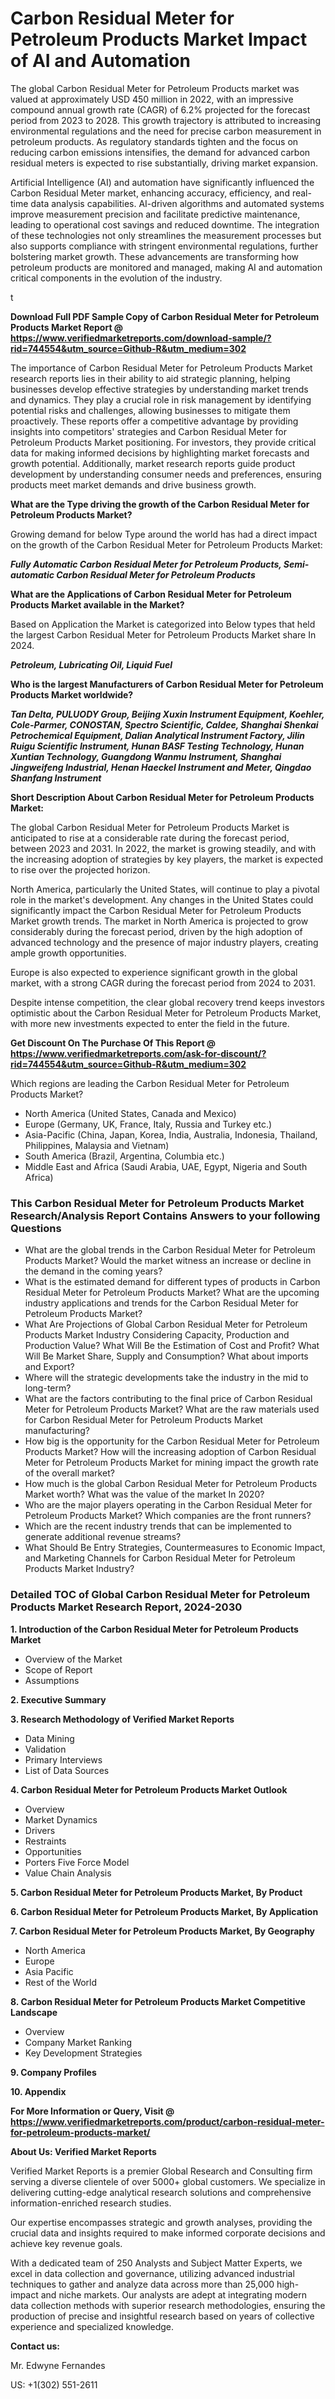 <meta name="title" content="Global Carbon Residual Meter for Petroleum Products Market Impact of AI and Automation"><meta name="description" content="The global Carbon Residual Meter for Petroleum Products market was valued at approximately USD 450 million in 2022, with an impressive compound annual growth rate (CAG"><meta name="title" content="Carbon Residual Meter for Petroleum Products Market Size, Share, Scope, Trends, Growth, Opportunities, Analysis, Forecast"><h1>Carbon Residual Meter for Petroleum Products Market Impact of AI and Automation</h1><p>The global Carbon Residual Meter for Petroleum Products market was valued at approximately USD 450 million in 2022, with an impressive compound annual growth rate (CAGR) of 6.2% projected for the forecast period from 2023 to 2028. This growth trajectory is attributed to increasing environmental regulations and the need for precise carbon measurement in petroleum products. As regulatory standards tighten and the focus on reducing carbon emissions intensifies, the demand for advanced carbon residual meters is expected to rise substantially, driving market expansion.</p><p>Artificial Intelligence (AI) and automation have significantly influenced the Carbon Residual Meter market, enhancing accuracy, efficiency, and real-time data analysis capabilities. AI-driven algorithms and automated systems improve measurement precision and facilitate predictive maintenance, leading to operational cost savings and reduced downtime. The integration of these technologies not only streamlines the measurement processes but also supports compliance with stringent environmental regulations, further bolstering market growth. These advancements are transforming how petroleum products are monitored and managed, making AI and automation critical components in the evolution of the industry.</p>t</p><p id="" class=""><strong>Download Full PDF Sample Copy of Carbon Residual Meter for Petroleum Products Market Report @ <a href="https://www.verifiedmarketreports.com/download-sample/?rid=744554&utm_source=Github-R&utm_medium=302" target="_blank">https://www.verifiedmarketreports.com/download-sample/?rid=744554&utm_source=Github-R&utm_medium=302</a></strong></p><p>The importance of&nbsp;Carbon Residual Meter for Petroleum Products Market research reports lies in their ability to aid strategic planning, helping businesses develop effective strategies by understanding market trends and dynamics. They play a crucial role in risk management by identifying potential risks and challenges, allowing businesses to mitigate them proactively. These reports offer a competitive advantage by providing insights into competitors' strategies and Carbon Residual Meter for Petroleum Products Market positioning. For investors, they provide critical data for making informed decisions by highlighting market forecasts and growth potential. Additionally, market research reports guide product development by understanding consumer needs and preferences, ensuring products meet market demands and drive business growth.</p><p><strong>What are the&nbsp;Type driving the growth of the Carbon Residual Meter for Petroleum Products Market?</strong></p><p id="" class="">Growing demand for below Type around the world has had a direct impact on the growth of the Carbon Residual Meter for Petroleum Products Market:</p><em><strong>Fully Automatic Carbon Residual Meter for Petroleum Products, Semi-automatic Carbon Residual Meter for Petroleum Products</strong></em></p><strong>What are the&nbsp;Applications&nbsp;of Carbon Residual Meter for Petroleum Products Market available in the Market?</strong></p><p id="" class="">Based on Application the Market is categorized into Below types that held the largest Carbon Residual Meter for Petroleum Products Market share In 2024.</p><em><strong>Petroleum, Lubricating Oil, Liquid Fuel</strong></em></p><strong>Who is the largest Manufacturers of Carbon Residual Meter for Petroleum Products Market worldwide?</strong></p><p><em><strong>Tan Delta, PULUODY Group, Beijing Xuxin Instrument Equipment, Koehler, Cole-Parmer, CONOSTAN, Spectro Scientific, Caldee, Shanghai Shenkai Petrochemical Equipment, Dalian Analytical Instrument Factory, Jilin Ruigu Scientific Instrument, Hunan BASF Testing Technology, Hunan Xuntian Technology, Guangdong Wanmu Instrument, Shanghai Jingweifeng Industrial, Henan Haeckel Instrument and Meter, Qingdao Shanfang Instrument</strong></em></p><p id="" class=""><strong>Short Description About Carbon Residual Meter for Petroleum Products Market:</strong></p><p>The global Carbon Residual Meter for Petroleum Products Market is anticipated to rise at a considerable rate during the forecast period, between 2023 and 2031. In 2022, the market is growing steadily, and with the increasing adoption of strategies by key players, the market is expected to rise over the projected horizon.</p><p>North America, particularly the United States, will continue to play a pivotal role in the market's development. Any changes in the United States could significantly impact the Carbon Residual Meter for Petroleum Products Market growth trends. The market in North America is projected to grow considerably during the forecast period, driven by the high adoption of advanced technology and the presence of major industry players, creating ample growth opportunities.</p><p>Europe is also expected to experience significant growth in the global market, with a strong CAGR during the forecast period from 2024 to 2031.</p><p>Despite intense competition, the clear global recovery trend keeps investors optimistic about the Carbon Residual Meter for Petroleum Products Market, with more new investments expected to enter the field in the future.</p><p id="" class=""><strong>Get Discount On The Purchase Of This Report @ <a href="https://www.verifiedmarketreports.com/ask-for-discount/?rid=744554&utm_source=Github-R&utm_medium=302" target="_blank">https://www.verifiedmarketreports.com/ask-for-discount/?rid=744554&utm_source=Github-R&utm_medium=302</a></strong></p>Which regions are leading the Carbon Residual Meter for Petroleum Products Market?</p><ul><li>North America (United States, Canada and Mexico)</li><li>Europe (Germany, UK, France, Italy, Russia and Turkey etc.)</li><li>Asia-Pacific (China, Japan, Korea, India, Australia, Indonesia, Thailand, Philippines, Malaysia and Vietnam)</li><li>South America (Brazil, Argentina, Columbia etc.)</li><li>Middle East and Africa (Saudi Arabia, UAE, Egypt, Nigeria and South Africa)</li></ul><h3 id="" class="">This Carbon Residual Meter for Petroleum Products Market Research/Analysis Report Contains Answers to your following Questions</h3><ul><li>What are the global trends in the Carbon Residual Meter for Petroleum Products Market? Would the market witness an increase or decline in the demand in the coming years?</li><li>What is the estimated demand for different types of products in Carbon Residual Meter for Petroleum Products Market? What are the upcoming industry applications and trends for the Carbon Residual Meter for Petroleum Products Market?</li><li>What Are Projections of Global Carbon Residual Meter for Petroleum Products Market Industry Considering Capacity, Production and Production Value? What Will Be the Estimation of Cost and Profit? What Will Be Market Share, Supply and Consumption? What about imports and Export?</li><li>Where will the strategic developments take the industry in the mid to long-term?</li><li>What are the factors contributing to the final price of Carbon Residual Meter for Petroleum Products Market? What are the raw materials used for Carbon Residual Meter for Petroleum Products Market manufacturing?</li><li>How big is the opportunity for the Carbon Residual Meter for Petroleum Products Market? How will the increasing adoption of Carbon Residual Meter for Petroleum Products Market for mining impact the growth rate of the overall market?</li><li>How much is the global Carbon Residual Meter for Petroleum Products Market worth? What was the value of the market In 2020?</li><li>Who are the major players operating in the Carbon Residual Meter for Petroleum Products Market? Which companies are the front runners?</li><li>Which are the recent industry trends that can be implemented to generate additional revenue streams?</li><li>What Should Be Entry Strategies, Countermeasures to Economic Impact, and Marketing Channels for Carbon Residual Meter for Petroleum Products Market Industry?</li></ul><h3 id="" class="">Detailed TOC of Global Carbon Residual Meter for Petroleum Products Market Research Report, 2024-2030</h3><p id="" class=""><strong>1. Introduction of the Carbon Residual Meter for Petroleum Products Market</strong></p><ul><li>Overview of the Market</li><li>Scope of Report</li><li>Assumptions</li></ul><p id="" class=""><strong>2. Executive Summary</strong></p><p id="" class=""><strong>3. Research Methodology of Verified Market Reports</strong></p><ul><li>Data Mining</li><li>Validation</li><li>Primary Interviews</li><li>List of Data Sources</li></ul><p id="" class=""><strong>4. Carbon Residual Meter for Petroleum Products Market Outlook</strong></p><ul><li>Overview</li><li>Market Dynamics</li><li>Drivers</li><li>Restraints</li><li>Opportunities</li><li>Porters Five Force Model</li><li>Value Chain Analysis</li></ul><p id="" class=""><strong>5. Carbon Residual Meter for Petroleum Products Market, By Product</strong></p><p id="" class=""><strong>6. Carbon Residual Meter for Petroleum Products Market, By Application</strong></p><p id="" class=""><strong>7. Carbon Residual Meter for Petroleum Products Market, By Geography</strong></p><ul><li>North America</li><li>Europe</li><li>Asia Pacific</li><li>Rest of the World</li></ul><p id="" class=""><strong>8. Carbon Residual Meter for Petroleum Products Market Competitive Landscape</strong></p><ul><li>Overview</li><li>Company Market Ranking</li><li>Key Development Strategies</li></ul><p id="" class=""><strong>9. Company Profiles</strong></p><p id="" class=""><strong>10. Appendix</strong></p><p id="" class=""><strong>For More Information or Query, Visit @ <a href="https://www.verifiedmarketreports.com/product/carbon-residual-meter-for-petroleum-products-market/" target="_blank">https://www.verifiedmarketreports.com/product/carbon-residual-meter-for-petroleum-products-market/</a></strong></p><p id="" class=""><strong>About Us: Verified Market Reports</strong></p><p id="" class="">Verified Market Reports is a premier Global Research and Consulting firm serving a diverse clientele of over 5000+ global customers. We specialize in delivering cutting-edge analytical research solutions and comprehensive information-enriched research studies.</p><p id="" class="">Our expertise encompasses strategic and growth analyses, providing the crucial data and insights required to make informed corporate decisions and achieve key revenue goals.</p><p id="" class="">With a dedicated team of 250 Analysts and Subject Matter Experts, we excel in data collection and governance, utilizing advanced industrial techniques to gather and analyze data across more than 25,000 high-impact and niche markets. Our analysts are adept at integrating modern data collection methods with superior research methodologies, ensuring the production of precise and insightful research based on years of collective experience and specialized knowledge.</p><p id="" class=""><strong>Contact us:</strong></p><p id="" class="">Mr. Edwyne Fernandes</p><p id="" class="">US: +1(302) 551-2611</p>